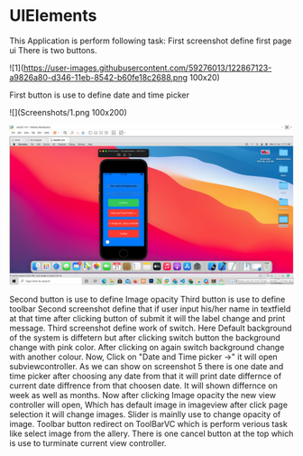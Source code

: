 # UIElements
This Application is perform following task:
First screenshot define first page ui
There is two buttons.

![1](https://user-images.githubusercontent.com/59276013/122867123-a9826a80-d346-11eb-8542-b60fe18c2688.png 100x20)

First button is use to define date and time picker

![](Screenshots/1.png 100x200)

<img src="Screenshots/1.png">

Second button is use to define Image opacity
Third button is use to define toolbar
Second screenshot define that if user input his/her name in textfield at that time after clicking button of submit it will the label change and print message.
Third screenshot define work of switch.
Here Default background of the system is diffetern but after clicking switch button the background change with pink color.
After clicking on again switch background change with another colour.
Now, Click on "Date and Time picker ->" it will open subviewcontroller.
As we can show on screenshot 5 there is one date and time picker after choosing any date from that it will print date differnce of current date diffrence from that choosen date.
It will shown differnce on week as well as months.
Now after clicking Image opacity the new view controller will open,
Which has default image in imageview after click page selection it will change images.
Slider is mainlly use to change opacity of image.
Toolbar button redirect on ToolBarVC which is perform verious task like select image from the allery.
There is one cancel button at the top which is use to turminate current view controller.
